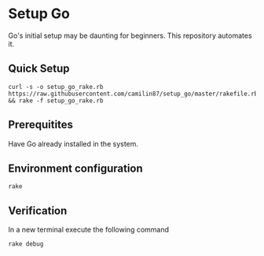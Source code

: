 # Setup Go

Go's initial setup may be daunting for beginners. This repository automates it.

## Quick Setup

	curl -s -o setup_go_rake.rb https://raw.githubusercontent.com/camilin87/setup_go/master/rakefile.rb && rake -f setup_go_rake.rb

## Prerequitites

Have Go already installed in the system.

## Environment configuration

	rake

## Verification

In a new terminal execute the following command

	rake debug

